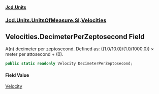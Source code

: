 #### [Jcd.Units](index.md 'index')
### [Jcd.Units.UnitsOfMeasure.SI](Jcd.Units.UnitsOfMeasure.SI.md 'Jcd.Units.UnitsOfMeasure.SI').[Velocities](Velocities.md 'Jcd.Units.UnitsOfMeasure.SI.Velocities')

## Velocities.DecimeterPerZeptosecond Field

A(n) decimeter per zeptosecond. Defined as: ((1.0/10.0)/(1.0/1000.0)) × meter per attosecond + (0).

```csharp
public static readonly Velocity DecimeterPerZeptosecond;
```

#### Field Value
[Velocity](Velocity.md 'Jcd.Units.UnitTypes.Velocity')